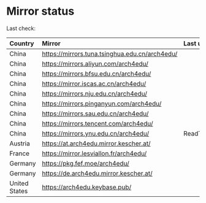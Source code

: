 <script src="./time.js"></script>
# Mirror status
Last check: <script type="text/javascript">localize(1668439587.1543276);</script>

|Country|Mirror|Last update|
|:------|:-----|:----------|
|China|https://mirrors.tuna.tsinghua.edu.cn/arch4edu/|<script type="text/javascript">localize(1668408352);</script>|
|China|https://mirrors.aliyun.com/arch4edu/|<script type="text/javascript">localize(1668321498);</script>|
|China|https://mirrors.bfsu.edu.cn/arch4edu/|<script type="text/javascript">localize(1668408352);</script>|
|China|https://mirror.iscas.ac.cn/arch4edu/|<script type="text/javascript">localize(1668408352);</script>|
|China|https://mirrors.nju.edu.cn/arch4edu/|<script type="text/javascript">localize(1668321498);</script>|
|China|https://mirrors.pinganyun.com/arch4edu/|<script type="text/javascript">localize(1668364681);</script>|
|China|https://mirrors.sau.edu.cn/arch4edu/|<script type="text/javascript">localize(1650446957);</script>|
|China|https://mirrors.tencent.com/arch4edu/|<script type="text/javascript">localize(1668364681);</script>|
|China|https://mirrors.ynu.edu.cn/arch4edu/|ReadTimeout|
|Austria|https://at.arch4edu.mirror.kescher.at/|<script type="text/javascript">localize(1668408352);</script>|
|France|https://mirror.lesviallon.fr/arch4edu/|<script type="text/javascript">localize(1668408352);</script>|
|Germany|https://pkg.fef.moe/arch4edu/|<script type="text/javascript">localize(1668408352);</script>|
|Germany|https://de.arch4edu.mirror.kescher.at/|<script type="text/javascript">localize(1668408352);</script>|
|United States|https://arch4edu.keybase.pub/|<script type="text/javascript">localize(1668364681);</script>|

<script src="./tablefilter/tablefilter.js"></script>
<script src="./table.js"></script>